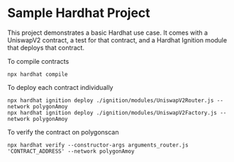 # Sample Hardhat Project

This project demonstrates a basic Hardhat use case. It comes with a UniswapV2 contract, a test for that contract, and a Hardhat Ignition module that deploys that contract.

To compile contracts
```shell
npx hardhat compile
```

To deploy each contract individually
```shell
npx hardhat ignition deploy ./ignition/modules/UniswapV2Router.js --network polygonAmoy
npx hardhat ignition deploy ./ignition/modules/UniswapV2Factory.js --network polygonAmoy
```

To verify the contract on polygonscan
```shell
npx hardhat verify --constructor-args arguments_router.js 'CONTRACT_ADDRESS' --network polygonAmoy
``` 




